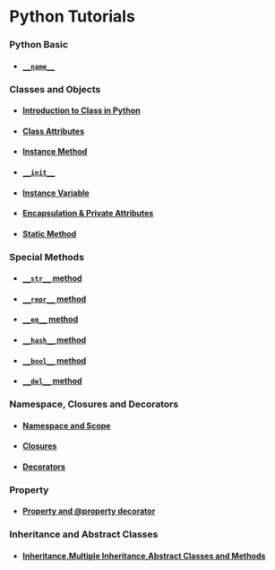 # Python Tutorials

### Python Basic
-   #### [``__name__``](dundername/__name__.md)

### Classes and Objects
- #### [Introduction to Class in Python](<Classes and Objects/Class.md>)
- #### [Class Attributes](<Classes and Objects/ClassAttribute.md>)
- #### [Instance Method](<Classes and Objects/Method.md>)
- #### [``__init__``](<Classes and Objects/__init__.md>)
- #### [Instance Variable](<Classes and Objects/InstanceVariables.md>)
- #### [Encapsulation & Private Attributes](<Classes and Objects/Encapsulation.md>)
- #### [Static Method](<Classes and Objects/StaticMethod.md>)

### Special Methods
-   #### [``__str__`` method](<Special Methods/__str__.md>)
-   #### [``__repr__`` method](<Special Methods/__repr__.md>)
-   #### [``__eq__`` method](<Special Methods/__eq__.md>)
-   #### [``__hash__`` method](<Special Methods/__hash__.md>)
-   #### [``__bool__`` method](<Special Methods/__bool__.md>)
-   #### [``__del__`` method](<Special Methods/__del__.md>)

### Namespace, Closures and Decorators
-   #### [Namespace and Scope](Property/Namesspace.md)
-   #### [Closures](Property/Closures.md)
-   #### [Decorators](Decorator/Decorator.md)

### Property
-   #### [Property and @property decorator](Property/Property.md)

### Inheritance and Abstract Classes
-   #### [Inheritance,Multiple Inheritance,Abstract Classes and Methods ](ClassesandObjects/Inheritance.md)